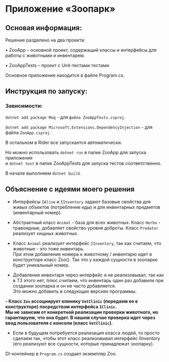 # Приложение «Зоопарк»

## Основая информация:

Решение разделено на два проекта:  

• ZooApp – основной проект, содержащий классы и интерфейсы для работы с животными и инвентарем.  

• ZooAppTests – проект с Unit-тестами тестами.

Основное приложение находится в файле Program.cs.  

## Инструкция по запуску:  

### Зависимости:  
`dotnet add package Moq` - для `файла ZooAppTests.csproj`.  

`dotnet add package Microsoft.Extensions.DependencyInjection` - для файла `ZooApp.csproj`.

В остальном в Rider все запускается автоматически. 

Но можно использовать `dotnet run` в папке ZooApp для запуска приложения   
и `dotnet test` в папке ZooAppTests для запуска тестов соответственно.

В начале выполняем `dotnet build`.

## Объяснение с идеями моего решения

- Интерфейсы `IAlive` и `IInventory` задают базовые свойства для живых объектов (потребление еды) и для инвентарных предметов (инвентарный номер).  

- Абстрактный класс `Animal` - база для всех животных. Класс `Herbo`  - травоядные, добавляет свойство уровня доброты. 
Класс `Predator` реализует хищных животных.  

- Класс `Animal` реализует интерфейс `IInventory`, так как считаем, что животные - это тоже инвентарь.  
При этом добавление номера к животному / инвентарю идет в конструкторе класс Zoo().
Так что у каждой сущности в зоопарке будет уникальный номер.

- Добавление инвентаря через интерфейс я не реализовывал, так как в ТЗ этого нет, плюс считаем, что инвентарь один раз добавили при создании зоопарка и он не часто добавляется.  
Это можно добавить в следующих версиях программы.

**- Класс `Zoo` ассоциирует клинику `VetClinic` (передаем ее в конструкторе) посредством интерфейса `IClinic`.  
Мы не зависим от конкретной реализации проверки животного, но гарантируем, что она будет.
В нашем случае проверка идет через ввод пользователя с консоли (класс `VetClinic`).**

- Если в будущем потребуется реализация класса людей, то просто сделаем так, чтобы этот класс реализовывал интерфейс IInventory  
(его реализуют все сущности, которые принадлежат зоопарку). 

DI-контейнер в `Program.cs` создает экземпляр Zoo.